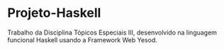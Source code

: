 # Projeto-Haskell
Trabalho da Disciplina Tópicos Especiais III, desenvolvido na linguagem funcional Haskell usando a Framework Web Yesod.
